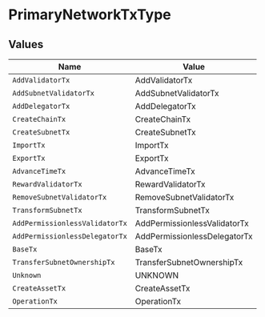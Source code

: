 # PrimaryNetworkTxType


## Values

| Name                           | Value                          |
| ------------------------------ | ------------------------------ |
| `AddValidatorTx`               | AddValidatorTx                 |
| `AddSubnetValidatorTx`         | AddSubnetValidatorTx           |
| `AddDelegatorTx`               | AddDelegatorTx                 |
| `CreateChainTx`                | CreateChainTx                  |
| `CreateSubnetTx`               | CreateSubnetTx                 |
| `ImportTx`                     | ImportTx                       |
| `ExportTx`                     | ExportTx                       |
| `AdvanceTimeTx`                | AdvanceTimeTx                  |
| `RewardValidatorTx`            | RewardValidatorTx              |
| `RemoveSubnetValidatorTx`      | RemoveSubnetValidatorTx        |
| `TransformSubnetTx`            | TransformSubnetTx              |
| `AddPermissionlessValidatorTx` | AddPermissionlessValidatorTx   |
| `AddPermissionlessDelegatorTx` | AddPermissionlessDelegatorTx   |
| `BaseTx`                       | BaseTx                         |
| `TransferSubnetOwnershipTx`    | TransferSubnetOwnershipTx      |
| `Unknown`                      | UNKNOWN                        |
| `CreateAssetTx`                | CreateAssetTx                  |
| `OperationTx`                  | OperationTx                    |